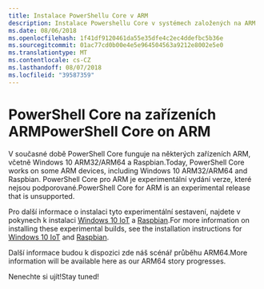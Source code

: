 ```yaml
---
title: Instalace PowerShellu Core v ARM
description: Instalace Powershellu Core v systémech založených na ARM
ms.date: 08/06/2018
ms.openlocfilehash: 1f41df9120461da55e35dfe4c2ec4ddefbc5b36e
ms.sourcegitcommit: 01ac77cd0b00e4e5e964504563a9212e8002e5e0
ms.translationtype: MT
ms.contentlocale: cs-CZ
ms.lasthandoff: 08/07/2018
ms.locfileid: "39587359"
---
```

# <a name="powershell-core-on-arm"></a><span data-ttu-id="f4b40-103">PowerShell Core na zařízeních ARM</span><span class="sxs-lookup"><span data-stu-id="f4b40-103">PowerShell Core on ARM</span></span>

<span data-ttu-id="f4b40-104">V současné době PowerShell Core funguje na některých zařízeních ARM, včetně Windows 10 ARM32/ARM64 a Raspbian.</span><span class="sxs-lookup"><span data-stu-id="f4b40-104">Today, PowerShell Core works on some ARM devices, including Windows 10 ARM32/ARM64 and Raspbian.</span></span>
<span data-ttu-id="f4b40-105">PowerShell Core pro ARM je experimentální vydání verze, které nejsou podporované.</span><span class="sxs-lookup"><span data-stu-id="f4b40-105">PowerShell Core for ARM is an experimental release that is unsupported.</span></span>

<span data-ttu-id="f4b40-106">Pro další informace o instalaci tyto experimentální sestavení, najdete v pokynech k instalaci [Windows 10 IoT](installing-powershell-core-on-windows.md#deploying-on-windows-iot) a [Raspbian](installing-powershell-core-on-linux.md#raspbian).</span><span class="sxs-lookup"><span data-stu-id="f4b40-106">For more information on installing these experimental builds, see the installation instructions for [Windows 10 IoT](installing-powershell-core-on-windows.md#deploying-on-windows-iot) and [Raspbian](installing-powershell-core-on-linux.md#raspbian).</span></span>

<span data-ttu-id="f4b40-107">Další informace budou k dispozici zde náš scénář průběhu ARM64.</span><span class="sxs-lookup"><span data-stu-id="f4b40-107">More information will be available here as our ARM64 story progresses.</span></span>

<span data-ttu-id="f4b40-108">Nenechte si ujít!</span><span class="sxs-lookup"><span data-stu-id="f4b40-108">Stay tuned!</span></span>
